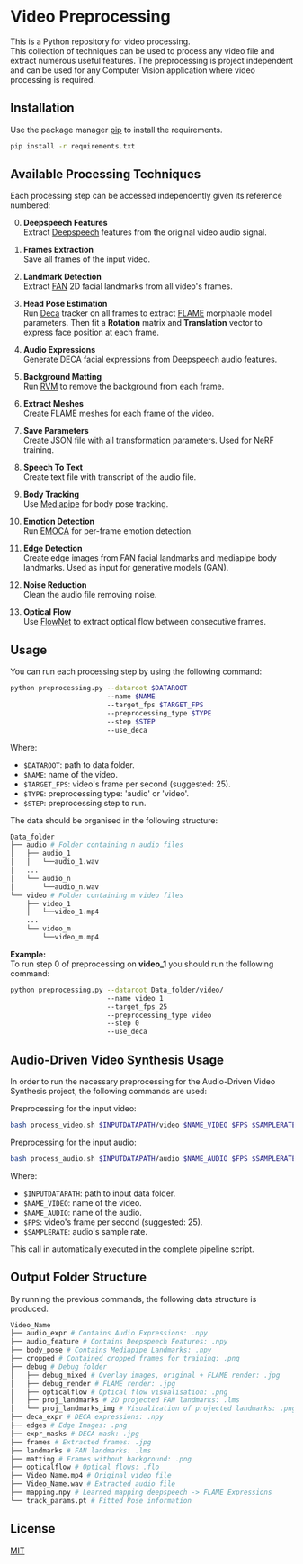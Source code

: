 # Video Preprocessing

This is a Python repository for video processing. \
This collection of techniques can be used to process any video file and extract numerous useful features. The preprocessing is project independent and can be used for any Computer Vision application where video processing is required.

## Installation

Use the package manager [pip](https://pip.pypa.io/en/stable/) to install the requirements.

```bash
pip install -r requirements.txt
```
## Available Processing Techniques
Each processing step can be accessed independently given its reference numbered:

0. <b/>Deepspeech Features </b> \
Extract [Deepspeech](https://arxiv.org/abs/1412.5567) features from the original video audio signal.

1. <b/>Frames Extraction </b> \
Save all frames of the input video.

2. <b/>Landmark Detection </b> \
Extract [FAN](https://github.com/1adrianb/face-alignment) 2D facial landmarks from all video's frames.

3. <b/>Head Pose Estimation </b> \
Run [Deca](https://github.com/YadiraF/DECA) tracker on all frames to extract [FLAME](https://flame.is.tue.mpg.de) morphable model parameters. Then fit a <b/>Rotation</b> matrix and <b/>Translation</b> vector to express face position at each frame. 

4. <b/>Audio Expressions </b> \
Generate DECA facial expressions from Deepspeech audio features.

5. <b/>Background Matting </b> \
Run [RVM](https://github.com/PeterL1n/RobustVideoMatting) to remove the background from each frame.

6. <b/>Extract Meshes </b> \
Create FLAME meshes for each frame of the video.

7. <b/>Save Parameters </b> \
Create JSON file with all transformation parameters. Used for NeRF training.

8. <b/>Speech To Text </b> \
Create text file with transcript of the audio file. 

9. <b/>Body Tracking </b> \
Use [Mediapipe](https://google.github.io/mediapipe/solutions/pose.html) for body pose tracking.

10. <b/>Emotion Detection </b> \
Run [EMOCA](https://github.com/radekd91/emoca) for per-frame emotion detection.

11. <b/>Edge Detection </b> \
Create edge images from FAN facial landmarks and mediapipe body landmarks. Used as input for generative models (GAN).

12. <b/>Noise Reduction </b> \
Clean the audio file removing noise.

13. <b/>Optical Flow </b> \
Use [FlowNet](https://github.com/NVIDIA/flownet2-pytorch) to extract optical flow between consecutive frames.

## Usage

You can run each processing step by using the following command:
```bash
python preprocessing.py --dataroot $DATAROOT 
                        --name $NAME 
                        --target_fps $TARGET_FPS 
                        --preprocessing_type $TYPE 
                        --step $STEP 
                        --use_deca
```

Where:
- ```$DATAROOT```: path to data folder.
- ```$NAME```: name of the video.
- ```$TARGET_FPS```: video's frame per second (suggested: 25).
- ```$TYPE```: preprocessing type: 'audio' or 'video'.
- ```$STEP```: preprocessing step to run.

The data should be organised in the following structure:

```bash 
Data_folder
├── audio # Folder containing n audio files
│   ├── audio_1
│   │   └──audio_1.wav
│   ...
│   └── audio_n
│       └──audio_n.wav
└── video # Folder containing m video files
    ├── video_1
    │   └──video_1.mp4
    ...
    └── video_m
        └──video_m.mp4

```
<b/>Example: </b> \
To run step 0 of preprocessing on <b/>video_1</b> you should run the following command:
```bash
python preprocessing.py --dataroot Data_folder/video/ 
                        --name video_1
                        --target_fps 25
                        --preprocessing_type video
                        --step 0
                        --use_deca
```

## Audio-Driven Video Synthesis Usage

In order to run the necessary preprocessing for the Audio-Driven Video Synthesis project, the following commands are used:

Preprocessing for the input video:
```bash 
bash process_video.sh $INPUTDATAPATH/video $NAME_VIDEO $FPS $SAMPLERATE
```
Preprocessing for the input audio:
```bash 
bash process_audio.sh $INPUTDATAPATH/audio $NAME_AUDIO $FPS $SAMPLERATE
```

Where:
- ```$INPUTDATAPATH```: path to input data folder.
- ```$NAME_VIDEO```: name of the video.
- ```$NAME_AUDIO```: name of the audio.
- ```$FPS```: video's frame per second (suggested: 25).
- ```$SAMPLERATE```: audio's sample rate.

This call in automatically executed in the complete pipeline script.


## Output Folder Structure
By running the previous commands, the following data structure is produced.

```bash 
Video_Name
├── audio_expr # Contains Audio Expressions: .npy
├── audio_feature # Contains Deepspeech Features: .npy
├── body_pose # Contains Mediapipe Landmarks: .npy
├── cropped # Contained cropped frames for training: .png
├── debug # Debug folder
│   ├── debug_mixed # Overlay images, original + FLAME render: .jpg
│   ├── debug_render # FLAME render: .jpg
│   ├── opticalflow # Optical flow visualisation: .png
│   ├── proj_landmarks # 2D projected FAN landmarks: .lms
│   └── proj_landmarks_img # Visualization of projected landmarks: .png
├── deca_expr # DECA expressions: .npy
├── edges # Edge Images: .png
├── expr_masks # DECA mask: .jpg
├── frames # Extracted frames: .jpg
├── landmarks # FAN landmarks: .lms
├── matting # Frames without background: .png
├── opticalflow # Optical flows: .flo
├── Video_Name.mp4 # Original video file
├── Video_Name.wav # Extracted audio file
├── mapping.npy # Learned mapping deepspeech -> FLAME Expressions
└── track_params.pt # Fitted Pose information
```

## License
[MIT](https://choosealicense.com/licenses/mit/)